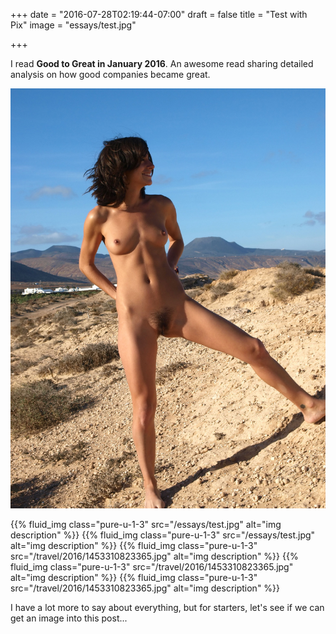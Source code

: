 +++
date = "2016-07-28T02:19:44-07:00"
draft = false
title = "Test with Pix"
image = "essays/test.jpg"

+++

I read **Good to Great in January 2016**. An awesome read sharing detailed analysis on how good companies became great.

![This is an image](/essays/test.jpg)

{{% fluid_img class="pure-u-1-3" src="/essays/test.jpg" alt="img description" %}}
{{% fluid_img class="pure-u-1-3" src="/essays/test.jpg" alt="img description" %}}
{{% fluid_img class="pure-u-1-3" src="/travel/2016/1453310823365.jpg" alt="img description" %}}
{{% fluid_img class="pure-u-1-3" src="/travel/2016/1453310823365.jpg" alt="img description" %}}
{{% fluid_img class="pure-u-1-3" src="/travel/2016/1453310823365.jpg" alt="img description" %}}

I have a lot more to say about everything, but for starters, let's see if we can get an image into this post...

